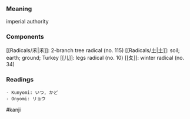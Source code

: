 ### Meaning

imperial authority

### Components

[[Radicals/禾|禾]]: 2-branch tree radical (no. 115) [[Radicals/土|土]]: soil; earth; ground; Turkey [[儿]]: legs radical (no. 10) [[夂]]: winter radical (no. 34)

### Readings

```
- Kunyomi: いつ, かど
- Onyomi: リョウ
```

#kanji